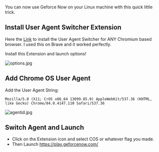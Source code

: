 You can now use Geforce Now on your Linux machine with this quick little trick. 
<!--more-->

## Install User Agent Switcher Extension

Here the [Link](https://chrome.google.com/webstore/detail/user-agent-switcher-for-c/djflhoibgkdhkhhcedjiklpkjnoahfmg?hl=en-US) to install the User Agent Switcher for ANY Chromium based browser. I used this on Brave and it worked perfectly. 

Install this Extension and launch options!

![options.jpg](https://github.com/christitustech/website/images/2020/geforcenow/options.jpg)

## Add Chrome OS User Agent

Add the User Agent String:  
```
Mozilla/5.0 (X11; CrOS x86_64 13099.85.0) AppleWebKit/537.36 (KHTML, like Gecko) Chrome/84.0.4147.110 Safari/537.36
```

![agentid.jpg](https://github.com/christitustech/website/images/2020/geforcenow/agentid.jpg)

## Switch Agent and Launch

- Click on the Extension icon and select COS or whatever flag you made.
- Then Launch <https://play.geforcenow.com/>
